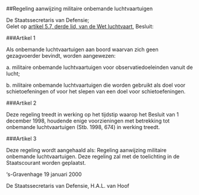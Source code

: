 <meta http-equiv='Content-Type' content='text/html; charset=utf-8' />

##Regeling aanwijzing militaire onbemande luchtvaartuigen

De Staatssecretaris van Defensie;  
Gelet op [artikel 5.7, derde lid, van de Wet luchtvaart](../../../../../../../wet/wet/luchtvaart/BWBR0005555/README.md),
Besluit:     

###Artikel  1  

Als onbemande luchtvaartuigen aan boord waarvan zich geen gezagvoerder bevindt, worden aangewezen: 

a.  militaire onbemande luchtvaartuigen voor observatiedoeleinden vanuit de lucht; 

b.  militaire onbemande luchtvaartuigen die worden gebruikt als doel voor schietoefeningen of voor het slepen van een doel voor schietoefeningen.   

###Artikel  2  

Deze regeling treedt in werking op het tijdstip waarop het Besluit van 1 december 1998, houdende enige voorzieningen met betrekking tot onbemande luchtvaartuigen (Stb. 1998, 674) in werking treedt.  

###Artikel  3  

Deze regeling wordt aangehaald als: Regeling aanwijzing militaire onbemande luchtvaartuigen. 
Deze regeling zal met de toelichting in de Staatscourant worden geplaatst.   

‘s-Gravenhage 
19 januari 2000    

De 
Staatssecretaris van Defensie,
H.A.L. van Hoof      
